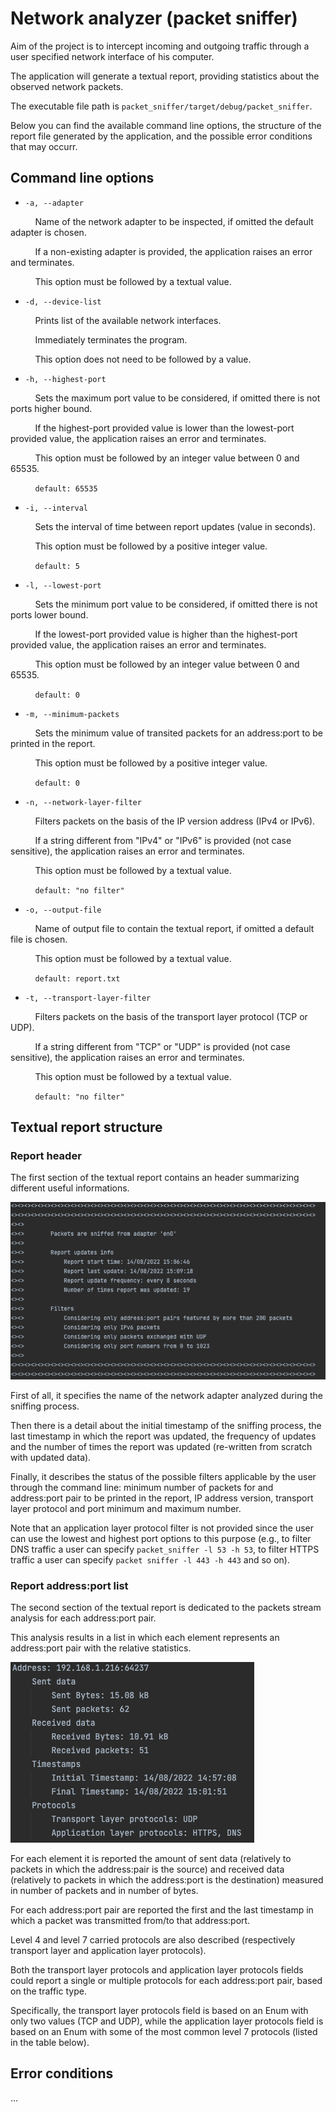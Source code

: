 # Network analyzer (packet sniffer)

Aim of the project is to intercept incoming and outgoing traffic through a user specified network interface of his computer.

The application will generate a textual report, providing statistics about the observed network packets.

The executable file path is ```packet_sniffer/target/debug/packet_sniffer```.

Below you can find the available command line options, the structure of the report file generated by the application, and the possible error conditions that may occurr.


## Command line options

 - ```-a, --adapter```
 
          Name of the network adapter to be inspected, if omitted the default adapter is chosen.
          
          If a non-existing adapter is provided, the application raises an error and terminates.
          
          This option must be followed by a textual value.
 
 - ```-d, --device-list```
 
           Prints list of the available network interfaces.
           
           Immediately terminates the program.
           
           This option does not need to be followed by a value.
 
 - ```-h, --highest-port```
 
          Sets the maximum port value to be considered, if omitted there is not ports higher bound.

          If the highest-port provided value is lower than the lowest-port provided value, the application raises an error and terminates.
          
          This option must be followed by an integer value between 0 and 65535. 
          
           ```default: 65535```
 
 -  ```-i, --interval```
 
           Sets the interval of time between report updates (value in seconds).
           
           This option must be followed by a positive integer value.
 
           ```default: 5```
 
 - ```-l, --lowest-port```
 
          Sets the minimum port value to be considered, if omitted there is not ports lower bound.

          If the lowest-port provided value is higher than the highest-port provided value, the application raises an error and terminates.

          This option must be followed by an integer value between 0 and 65535. 

          ```default: 0```
 
 - ```-m, --minimum-packets```
 
          Sets the minimum value of transited packets for an address:port to be printed in the report.

          This option must be followed by a positive integer value.

          ```default: 0```

- ```-n, --network-layer-filter```

          Filters packets on the basis of the IP version address (IPv4 or IPv6).

          If a string different from "IPv4" or "IPv6" is provided (not case sensitive), the application raises an error and terminates.

          This option must be followed by a textual value.
            
          ```default: "no filter"```
 
 - ```-o, --output-file```
 
          Name of output file to contain the textual report, if omitted a default file is chosen.

          This option must be followed by a textual value.

          ```default: report.txt```

- ```-t, --transport-layer-filter```

          Filters packets on the basis of the transport layer protocol (TCP or UDP).

          If a string different from "TCP" or "UDP" is provided (not case sensitive), the application raises an error and terminates.

          This option must be followed by a textual value.

          ```default: "no filter"```



## Textual report structure

### Report header

The first section of the textual report contains an header summarizing different useful informations.

![Screenshot](./img/report_part_1.png)

First of all, it specifies the name of the network adapter analyzed during the sniffing process.

Then there is a detail about the initial timestamp of the sniffing process, the last timestamp in which the report was updated, the frequency of updates and the number of times the report was updated (re-written from scratch with updated data).

Finally, it describes the status of the possible filters applicable by the user through the command line: minimum number of packets for and address:port pair to be printed in the report, IP address version, transport layer protocol and port minimum and maximum number.

Note that an application layer protocol filter is not provided since the user can use the lowest and highest port options to this purpose (e.g., to filter DNS traffic a user can specify ```packet_sniffer -l 53 -h 53```, to filter HTTPS traffic a user can specify ```packet sniffer -l 443 -h 443``` and so on).

### Report address:port list

The second section of the textual report is dedicated to the packets stream analysis for each address:port pair.

This analysis results in a list in which each element represents an address:port pair with the relative statistics.

![Screenshot](./img/report_part_2.png)

For each element it is reported the amount of sent data (relatively to packets in which the address:pair is the source) and received data (relatively to packets in which the address:port is the destination) measured in number of packets and in number of bytes.

For each address:port pair are reported the first and the last timestamp in which a packet was transmitted from/to that address:port.

Level 4 and level 7 carried protocols are also described (respectively transport layer and application layer protocols).

Both the transport layer protocols and application layer protocols fields could report a single or multiple protocols for each address:port pair, based on the traffic type.

Specifically, the transport layer protocols field is based on an Enum with only two values (TCP and UDP), while the application layer protocols field is based on an Enum with some of the most common level 7 protocols (listed in the table below).


## Error conditions

...

